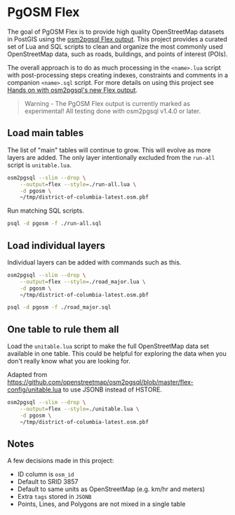 # PgOSM Flex

The goal of PgOSM Flex is to provide high quality OpenStreetMap datasets in PostGIS
using the
[osm2pgsql Flex output](https://osm2pgsql.org/doc/manual.html#the-flex-output).
This project provides a curated set of Lua and SQL scripts to clean and organize
the most commonly used OpenStreetMap data, such as roads, buildings, and points of interest (POIs).

The overall approach is to do as much processing in the `<name>.lua` script
with post-processing steps creating indexes, constraints and comments in a companion `<name>.sql` script.
For more details on using this project see [Hands on with osm2pgsql's new Flex output](https://blog.rustprooflabs.com/2020/12/osm2gpsql-flex-output-to-postgis).

> Warning - The PgOSM Flex output is currently marked as experimental!  All testing done with osm2pgsql v1.4.0 or later.



## Load main tables

The list of "main" tables will continue to grow.  This will evolve as more layers are added.
The only layer intentionally excluded from the `run-all` script is `unitable.lua`.

```bash
osm2pgsql --slim --drop \
    --output=flex --style=./run-all.lua \
    -d pgosm \
    ~/tmp/district-of-columbia-latest.osm.pbf
```

Run matching SQL scripts.

```bash
psql -d pgosm -f ./run-all.sql
```


## Load individual layers

Individual layers can be added with commands such as this.

```bash
osm2pgsql --slim --drop \
    --output=flex --style=./road_major.lua \
    -d pgosm \
    ~/tmp/district-of-columbia-latest.osm.pbf
```

```bash
psql -d pgosm -f ./road_major.sql
```


## One table to rule them all

Load the `unitable.lua` script to make the full OpenStreetMap data set available in one table.  This could be helpful for exploring the data when you don't really know what you are
looking for.

Adapted from https://github.com/openstreetmap/osm2pgsql/blob/master/flex-config/unitable.lua
to use JSONB instead of HSTORE.

```bash
osm2pgsql --slim --drop \
    --output=flex --style=./unitable.lua \
    -d pgosm \
    ~/tmp/district-of-columbia-latest.osm.pbf
```



## Notes

A few decisions made in this project:

* ID column is `osm_id`
* Default to SRID 3857
* Default to same units as OpenStreetMap (e.g. km/hr and meters)
* Extra `tags` stored in `JSONB`
* Points, Lines, and Polygons are not mixed in a single table

